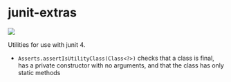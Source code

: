 # junit-extras
<a href="https://travis-ci.org/davidmoten/junit-extras"><img src="https://travis-ci.org/davidmoten/junit-extras.svg?branch=master"></a><br/>

Utilities for use with junit 4.

* `Asserts.assertIsUtilityClass(Class<?>)` checks that a class is final, has a private constructor with no arguments, and that the class has only static methods


